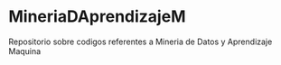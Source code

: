 # MineriaDAprendizajeM
Repositorio sobre codigos referentes a Mineria de Datos y Aprendizaje Maquina

